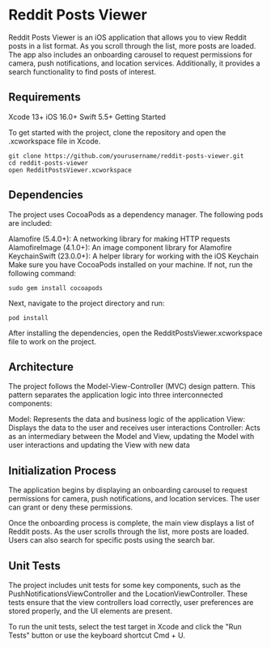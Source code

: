 # Reddit Posts Viewer

Reddit Posts Viewer is an iOS application that allows you to view Reddit posts in a list format. As you scroll through the list, more posts are loaded. The app also includes an onboarding carousel to request permissions for camera, push notifications, and location services. Additionally, it provides a search functionality to find posts of interest.

## Requirements

Xcode 13+
iOS 16.0+
Swift 5.5+
Getting Started

To get started with the project, clone the repository and open the .xcworkspace file in Xcode.

```ogdl
git clone https://github.com/yourusername/reddit-posts-viewer.git
cd reddit-posts-viewer
open RedditPostsViewer.xcworkspace
```
## Dependencies

The project uses CocoaPods as a dependency manager. The following pods are included:

Alamofire (5.4.0+): A networking library for making HTTP requests
AlamofireImage (4.1.0+): An image component library for Alamofire
KeychainSwift (23.0.0+): A helper library for working with the iOS Keychain
Make sure you have CocoaPods installed on your machine. If not, run the following command:

```ogdl
sudo gem install cocoapods
```
Next, navigate to the project directory and run:

```ogdl
pod install
```

After installing the dependencies, open the RedditPostsViewer.xcworkspace file to work on the project.

## Architecture

The project follows the Model-View-Controller (MVC) design pattern. This pattern separates the application logic into three interconnected components:

Model: Represents the data and business logic of the application
View: Displays the data to the user and receives user interactions
Controller: Acts as an intermediary between the Model and View, updating the Model with user interactions and updating the View with new data

## Initialization Process

The application begins by displaying an onboarding carousel to request permissions for camera, push notifications, and location services. The user can grant or deny these permissions.

Once the onboarding process is complete, the main view displays a list of Reddit posts. As the user scrolls through the list, more posts are loaded. Users can also search for specific posts using the search bar.

## Unit Tests

The project includes unit tests for some key components, such as the PushNotificationsViewController and the LocationViewController. These tests ensure that the view controllers load correctly, user preferences are stored properly, and the UI elements are present.

To run the unit tests, select the test target in Xcode and click the "Run Tests" button or use the keyboard shortcut Cmd + U.
